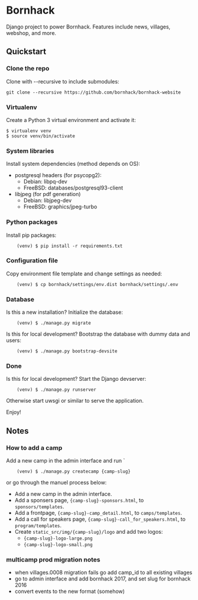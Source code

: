 # Bornhack

Django project to power Bornhack. Features include news, villages, webshop, and more.

## Quickstart

### Clone the repo
Clone with --recursive to include submodules:

    git clone --recursive https://github.com/bornhack/bornhack-website


### Virtualenv
Create a Python 3 virtual environment and activate it:
```
$ virtualenv venv
$ source venv/bin/activate
```

### System libraries
Install system dependencies (method depends on OS):
- postgresql headers (for psycopg2):
  - Debian: libpq-dev
  - FreeBSD: databases/postgresql93-client 
- libjpeg (for pdf generation)
  - Debian: libjpeg-dev
  - FreeBSD: graphics/jpeg-turbo

### Python packages
Install pip packages:
```
    (venv) $ pip install -r requirements.txt
```

### Configuration file
Copy environment file template and change settings as needed:
```
    (venv) $ cp bornhack/settings/env.dist bornhack/settings/.env
```

### Database
Is this a new installation? Initialize the database:
```
    (venv) $ ./manage.py migrate
```

Is this for local development? Bootstrap the database with dummy data and users:
```
    (venv) $ ./manage.py bootstrap-devsite
```

### Done
Is this for local development? Start the Django devserver:
```
    (venv) $ ./manage.py runserver
```

Otherwise start uwsgi or similar to serve the application.

Enjoy!

## Notes

### How to add a camp

Add a new camp in the admin interface and run `

```
    (venv) $ ./manage.py createcamp {camp-slug}
```
or go through the manuel process below:

* Add a new camp in the admin interface.
* Add a sponsers page, `{camp-slug}-sponsors.html`, to `sponsors/templates`.
* Add a frontpage, `{camp-slug}-camp_detail.html`, to `camps/templates`.
* Add a call for speakers page, `{camp-slug}-call_for_speakers.html`, to `program/templates`.
* Create `static_src/img/{camp-slug}/logo` and add two logos:
    * `{camp-slug}-logo-large.png`
    * `{camp-slug}-logo-small.png`

### multicamp prod migration notes

* when villages.0008 migration fails go add camp_id to all existing villages
* go to admin interface and add bornhack 2017, and set slug for bornhack 2016
* convert events to the new format (somehow)

